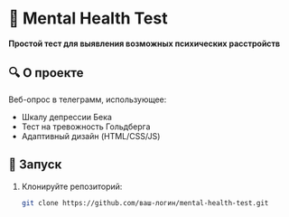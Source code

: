 # 🧠 Mental Health Test  

**Простой тест для выявления возможных психических расстройств**  

## 🔍 О проекте  
Веб-опрос в телеграмм, использующее:  
- Шкалу депрессии Бека  
- Тест на тревожность Гольдберга  
- Адаптивный дизайн (HTML/CSS/JS)  

## 🚀 Запуск  
1. Клонируйте репозиторий:  
   ```bash
   git clone https://github.com/ваш-логин/mental-health-test.git
